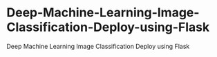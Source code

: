# Deep-Machine-Learning-Image-Classification-Deploy-using-Flask
Deep Machine Learning Image Classification Deploy using Flask
